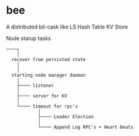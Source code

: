 # bee

A distributed bit-cask like LS Hash Table KV Store

Node starup tasks
```text
────┐
    │
  recover from persisted state
    │
    │
  starting node manager daemon
    │
    ├──── listener
    │
    ├──── server for KV
    │
    └──── timeout for rpc's
            │
            ├──── Leader Election
            │
            └──── Append Log RPC's + Heart Beats
```
